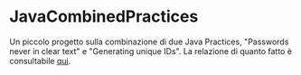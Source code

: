 # JavaCombinedPractices
Un piccolo progetto sulla combinazione di due Java Practices, "Passwords never in clear text" e "Generating unique IDs".
La relazione di quanto fatto è consultabile [qui](https://drive.google.com/file/d/1Yr6z_Tf26YKplL5oW5byqq-f4s8WPDfn/view?usp=sharing).
